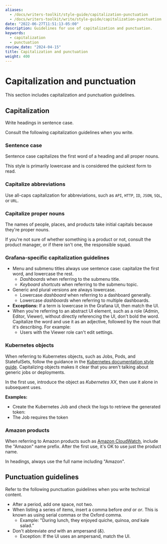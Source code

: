 ```yaml
---
aliases:
  - /docs/writers-toolkit/style-guide/capitalization-punctuation
  - /docs/writers-toolkit/write/style-guide/capitalization-punctuation
date: "2022-06-27T11:51:13-05:00"
description: Guidelines for use of capitalization and punctuation.
keywords:
  - capitalization
  - punctuation
review_date: "2024-04-15"
title: Capitalization and punctuation
weight: 400
---
```


# Capitalization and punctuation

This section includes capitalization and punctuation guidelines.

## Capitalization

Write headings in sentence case.

Consult the following capitalization guidelines when you write.

### Sentence case

Sentence case capitalizes the first word of a heading and all proper nouns.

This style is primarily lowercase and is considered the quickest form to read.

### Capitalize abbreviations

Use all-caps capitalization for abbreviations, such as `API`, `HTTP`, `ID`, `JSON`, `SQL`, or `URL`.

### Capitalize proper nouns

The names of people, places, and products take initial capitals because they're proper nouns.

If you're not sure of whether something is a product or not, consult the product manager, or if there isn't one, the responsible squad.

### Grafana-specific capitalization guidelines

- Menu and submenu titles always use sentence case: capitalize the first word, and lowercase the rest.
  - _Dashboards_ when referring to the submenu title.
  - _Keyboard shortcuts_ when referring to the submenu topic.
- Generic and plural versions are always lowercase.
  - Lowercase _dashboard_ when referring to a dashboard generally.
  - Lowercase _dashboards_ when referring to multiple dashboards.
- **Exceptions:** If a term is lowercase in the Grafana UI, then match the UI.
- When you're referring to an abstract UI element, such as a role (Admin, Editor, Viewer), without directly referencing the UI, don't bold the word. Capitalize the word and use it as an adjective, followed by the noun that it's describing. For example:
    - Users with the Viewer role can't edit settings.

### Kubernetes objects

When referring to Kubernetes objects, such as Jobs, Pods, and StatefulSets, follow the guidance in the [Kubernetes documentation style guide](https://kubernetes.io/docs/contribute/style/style-guide/#use-upper-camel-case-for-api-objects).
Capitalizing objects makes it clear that you aren't talking about generic jobs or deployments.

In the first use, introduce the object as _Kubernetes XX_, then use it alone in subsequent uses.

**Examples:**

- Create the Kubernetes Job and check the logs to retrieve the generated token:
- The Job requires the token

### Amazon products

When referring to Amazon products such as [Amazon CloudWatch](https://docs.aws.amazon.com/AmazonCloudWatch/latest/monitoring/WhatIsCloudWatch.html), include the "Amazon" name prefix.
After the first use, it's OK to use just the product name.

In headings, always use the full name including "Amazon".

## Punctuation guidelines

Refer to the following punctuation guidelines when you write technical content.

- After a period, add one space, not two.
- When listing a series of items, insert a comma before _and_ or _or_.
  This is known as using serial commas or the Oxford comma.
  - Example: "During lunch, they enjoyed quiche, quinoa, _and_ kale salad.”
- Don't abbreviate _and_ with an ampersand (_&_).
  - Exception: If the UI uses an ampersand, match the UI.
